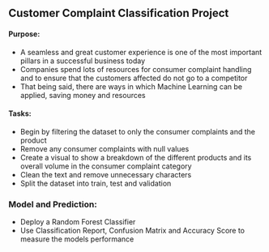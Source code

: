 ## Customer Complaint Classification Project

#### Purpose:

+ A seamless and great customer experience is one of the most important pillars in a successful business today
+ Companies spend lots of resources for consumer complaint handling and to ensure that the customers affected do not go to a competitor
+ That being said, there are ways in which Machine Learning can be applied, saving money and resources


#### Tasks:

+ Begin by filtering the dataset to only the consumer complaints and the product
+ Remove any consumer complaints with null values
+ Create a visual to show a breakdown of the different products and its overall volume in the consumer complaint category
+ Clean the text and remove unnecessary characters
+ Split the dataset into train, test and validation



### Model and Prediction:

+ Deploy a Random Forest Classifier 
+ Use Classification Report, Confusion Matrix and Accuracy Score to measure the models performance
